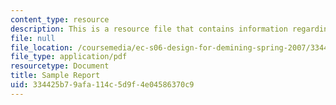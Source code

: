 ```yaml
---
content_type: resource
description: This is a resource file that contains information regarding sample report.
file: null
file_location: /coursemedia/ec-s06-design-for-demining-spring-2007/334425b79afa114c5d9f4e04586370c9_MITEC_S06S07_14sample_repo.pdf
file_type: application/pdf
resourcetype: Document
title: Sample Report
uid: 334425b7-9afa-114c-5d9f-4e04586370c9
---
```


